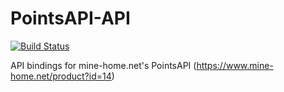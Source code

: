 # PointsAPI-API
[![Build Status](https://ci.groundmc.net/buildStatus/icon?job=GroundMC%2FPointsAPI-API%2Fmaster)](https://ci.groundmc.net/job/GroundMC/job/PointsAPI-API/job/master/)

API bindings for mine-home.net's PointsAPI (https://www.mine-home.net/product?id=14)
